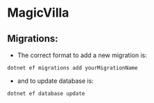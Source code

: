 # MagicVilla

## Migrations:
- The correct format to add a new migration is:

```dotnet ef migrations add yourMigrationName```
- and to update database is:

```dotnet ef database update```
